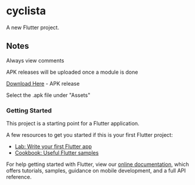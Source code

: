 # cyclista

A new Flutter project.

## Notes

Always view comments

APK releases will be uploaded once a module is done

[Download Here](https://github.com/mtgperales/Cyclista/releases) - APK release

Select the .apk file under "Assets"

### Getting Started

This project is a starting point for a Flutter application.

A few resources to get you started if this is your first Flutter project:

- [Lab: Write your first Flutter app](https://flutter.dev/docs/get-started/codelab)
- [Cookbook: Useful Flutter samples](https://flutter.dev/docs/cookbook)

For help getting started with Flutter, view our
[online documentation](https://flutter.dev/docs), which offers tutorials,
samples, guidance on mobile development, and a full API reference.

